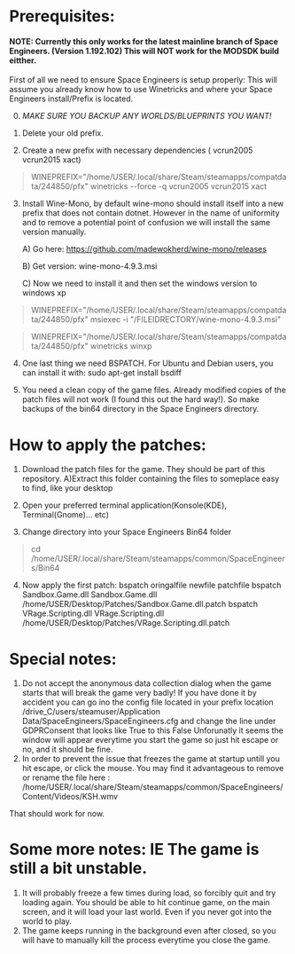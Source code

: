 # Prerequisites:

#### NOTE: Currently this only works for the latest mainline branch of Space Engineers. (Version 1.192.102) This will NOT work for the MODSDK build eitther.

First of all we need to ensure Space Engineers is setup properly:
	This will assume you already know how to use Winetricks and where your Space Engineers 	install/Prefix is located.

0) *MAKE SURE YOU BACKUP ANY WORLDS/BLUEPRINTS YOU WANT!*

1) Delete your old prefix. 

2) Create a new prefix with necessary dependencies ( vcrun2005 vcrun2015 xact)

> WINEPREFIX="/home/USER/.local/share/Steam/steamapps/compatdata/244850/pfx" winetricks --force -q vcrun2005 vcrun2015 xact

3) Install Wine-Mono, by default wine-mono should install itself into a new prefix that does not contain dotnet. However in the name of uniformity and to remove a potential point of confusion we will install the same version manually.
	
    A) Go here: https://github.com/madewokherd/wine-mono/releases
  
    B) Get version: wine-mono-4.9.3.msi
  
    C) Now we need to install it and then set the windows version to windows xp
  
> WINEPREFIX="/home/USER/.local/share/Steam/steamapps/compatdata/244850/pfx" msiexec -i "/FILEIDRECTORY/wine-mono-4.9.3.msi"

> WINEPREFIX="/home/USER/.local/share/Steam/steamapps/compatdata/244850/pfx" winetricks winxp

4) One last thing we need BSPATCH. For Ubuntu and Debian users, you can install it with:
sudo apt-get install bsdiff

5) You need a clean copy of the game files. Already modified copies of the patch files will not work (I found this out the hard way!). So make backups of the bin64 directory in the Space Engineers directory.

# How to apply the patches:

1) Download the patch files for the game. They should be part of this repository.
	A)Extract this folder containing the files to someplace easy to find, like your desktop

2) Open your preferred terminal application(Konsole(KDE), Terminal(Gnome)… etc)

3) Change directory into your Space Engineers Bin64 folder

> cd /home/USER/.local/share/Steam/steamapps/common/SpaceEngineers/Bin64

4) Now apply the first patch: bspatch oringalfile newfile patchfile
bspatch Sandbox.Game.dll Sandbox.Game.dll /home/USER/Desktop/Patches/Sandbox.Game.dll.patch
bspatch VRage.Scripting.dll VRage.Scripting.dll  /home/USER/Desktop/Patches/VRage.Scripting.dll.patch

# Special notes:

1) Do not accept the anonymous data collection dialog when the game starts that will break the game very badly!
If you have done it by accident you can go ino the config file located in your prefix location /drive_C/users/steamuser/Application Data/SpaceEngineers/SpaceEngineers.cfg and change the line under <Key>GDPRConsent</Key> that looks like <Value xsi:type="xsd:string">True</Value> to this <Value xsi:type="xsd:string">False</Value>
Unforunatly it seems the window will appear everytime you start the game so just hit escape or no, and it should be fine.
2) In order to prevent the issue that freezes the game at startup untill you hit escape, or click the mouse. You may find it advantageous to remove or rename the file here : /home/USER/.local/share/Steam/steamapps/common/SpaceEngineers/Content/Videos/KSH.wmv

That should work for now.

# Some more notes: IE The game is still a bit unstable.
1) It will probably freeze a few times during load, so forcibly quit and try loading again. You should be able to hit continue game, on the main screen, and it will load your last world. Even if you never got into the world to play.
2) The game keeps running in the background even after closed, so you will have to manually kill the process everytime you close the game.
